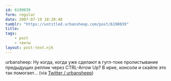 ```yaml
---
id: 6190039
form: regular
date: 2007-07-19 18:20:48
tumblr: "https://untitled.urbansheep.com/post/6190039"
title:
tags:
    - post
    - твиты
layout: post-text.njk
---
```


<p>urbansheep: Ну когда, когда уже сделают в гугл-токе пролистывание предыдущих реплик через CTRL-Arrow Up? В ирке, консоли и скайпе это так помогает&hellip; (via <a href="http://twitter.com/urbansheep/statuses/157644252">Twitter / urbansheep</a>)</p>

